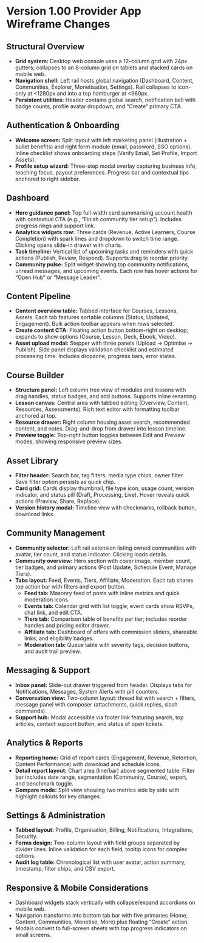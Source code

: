 # Version 1.00 Provider App Wireframe Changes

## Structural Overview
- **Grid system:** Desktop web console uses a 12-column grid with 24px gutters; collapses to an 8-column grid on tablets and stacked cards on mobile web.
- **Navigation shell:** Left rail hosts global navigation (Dashboard, Content, Communities, Explorer, Monetisation, Settings). Rail collapses to icon-only at <1280px and into a top hamburger at <960px.
- **Persistent utilities:** Header contains global search, notification bell with badge counts, profile avatar dropdown, and “Create” primary CTA.

## Authentication & Onboarding
- **Welcome screen:** Split layout with left marketing panel (illustration + bullet benefits) and right form module (email, password, SSO options). Inline checklist shows onboarding steps (Verify Email, Set Profile, Import Assets).
- **Profile setup wizard:** Three-step modal overlay capturing business info, teaching focus, payout preferences. Progress bar and contextual tips anchored to right sidebar.

## Dashboard
- **Hero guidance panel:** Top full-width card summarising account health with contextual CTA (e.g., “Finish community tier setup”). Includes progress rings and support link.
- **Analytics widgets row:** Three cards (Revenue, Active Learners, Course Completion) with spark lines and dropdown to switch time range. Clicking opens slide-in drawer with charts.
- **Task timeline:** Vertical list of upcoming tasks and reminders with quick actions (Publish, Review, Respond). Supports drag to reorder priority.
- **Community pulse:** Split widget showing top community notifications, unread messages, and upcoming events. Each row has hover actions for “Open Hub” or “Message Leader”.

## Content Pipeline
- **Content overview table:** Tabbed interface for Courses, Lessons, Assets. Each tab features sortable columns (Status, Updated, Engagement). Bulk action toolbar appears when rows selected.
- **Create content CTA:** Floating action button bottom-right on desktop; expands to show options (Course, Lesson, Deck, Ebook, Video).
- **Asset upload modal:** Stepper with three panels (Upload → Optimise → Publish). Side panel displays validation checklist and estimated processing time. Includes dropzone, progress bars, error states.

## Course Builder
- **Structure panel:** Left column tree view of modules and lessons with drag handles, status badges, and add buttons. Supports inline renaming.
- **Lesson canvas:** Central area with tabbed editing (Overview, Content, Resources, Assessments). Rich text editor with formatting toolbar anchored at top.
- **Resource drawer:** Right column housing asset search, recommended content, and notes. Drag-and-drop from drawer into lesson timeline.
- **Preview toggle:** Top-right button toggles between Edit and Preview modes, showing responsive preview sizes.

## Asset Library
- **Filter header:** Search bar, tag filters, media type chips, owner filter. Save filter option persists as quick chip.
- **Card grid:** Cards display thumbnail, file type icon, usage count, version indicator, and status pill (Draft, Processing, Live). Hover reveals quick actions (Preview, Share, Replace).
- **Version history modal:** Timeline view with checkmarks, rollback button, download links.

## Community Management
- **Community selector:** Left rail extension listing owned communities with avatar, tier count, and status indicator. Clicking loads details.
- **Community overview:** Hero section with cover image, member count, tier badges, and primary actions (Post Update, Schedule Event, Manage Tiers).
- **Tabs layout:** Feed, Events, Tiers, Affiliate, Moderation. Each tab shares top action bar with filters and export button.
  - **Feed tab:** Masonry feed of posts with inline metrics and quick moderation icons.
  - **Events tab:** Calendar grid with list toggle; event cards show RSVPs, chat link, and edit CTA.
  - **Tiers tab:** Comparison table of benefits per tier; includes reorder handles and pricing editor drawer.
  - **Affiliate tab:** Dashboard of offers with commission sliders, shareable links, and eligibility badges.
  - **Moderation tab:** Queue table with severity tags, decision buttons, and audit trail preview.

## Messaging & Support
- **Inbox panel:** Slide-out drawer triggered from header. Displays tabs for Notifications, Messages, System Alerts with pill counters.
- **Conversation view:** Two-column layout: thread list with search + filters, message panel with composer (attachments, quick replies, slash commands).
- **Support hub:** Modal accessible via footer link featuring search, top articles, contact support button, and status of open tickets.

## Analytics & Reports
- **Reporting home:** Grid of report cards (Engagement, Revenue, Retention, Content Performance) with download and schedule icons.
- **Detail report layout:** Chart area (line/bar) above segmented table. Filter bar includes date range, segmentation (Community, Course), export, and benchmark toggle.
- **Compare mode:** Split view showing two metrics side by side with highlight callouts for key changes.

## Settings & Administration
- **Tabbed layout:** Profile, Organisation, Billing, Notifications, Integrations, Security.
- **Forms design:** Two-column layout with field groups separated by divider lines. Inline validation for each field, tooltip icons for complex options.
- **Audit log table:** Chronological list with user avatar, action summary, timestamp, filter chips, and CSV export.

## Responsive & Mobile Considerations
- Dashboard widgets stack vertically with collapse/expand accordions on mobile web.
- Navigation transforms into bottom tab bar with five primaries (Home, Content, Communities, Monetise, More) plus floating “Create” action.
- Modals convert to full-screen sheets with top progress indicators on small screens.
